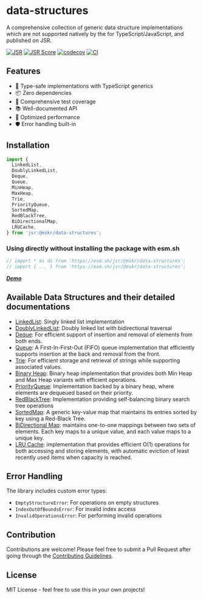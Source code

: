 # data-structures

A comprehensive collection of generic data structure implementations which are not supported natively by the for TypeScript/JavaScript, and published on JSR.

[![JSR](https://jsr.io/badges/@mskr/data-structures)](https://jsr.io/@mskr/data-structures) [![JSR Score](https://jsr.io/badges/@mskr/data-structures/score)](https://jsr.io/@mskr/data-structures) [![codecov](https://codecov.io/gh/mandy8055/data-structures/branch/main/graph/badge.svg)](https://codecov.io/gh/mandy8055/data-structures) [![CI](https://github.com/mandy8055/data-structures/actions/workflows/workflow.yml/badge.svg)](https://github.com/mandy8055/data-structures/actions/workflows/workflow.yml)

## Features

- 🎯 Type-safe implementations with TypeScript generics
- 📦 Zero dependencies
- 🧪 Comprehensive test coverage
- 📚 Well-documented API
- 🚀 Optimized performance
- 🛡️ Error handling built-in

## Installation

```typescript
import {
  LinkedList,
  DoublyLinkedList,
  Deque,
  Queue,
  MinHeap,
  MaxHeap,
  Trie,
  PriorityQueue,
  SortedMap,
  RedBlackTree,
  BiDirectionalMap,
  LRUCache,
} from 'jsr:@mskr/data-structures';
```

### Using directly without installing the package with esm.sh

```typescript
// import * as ds from 'https://esm.sh/jsr/@mskr/data-structures';
// import { ... } from 'https://esm.sh/jsr/@mskr/data-structures';
```

[**_Demo_**](https://codepen.io/mandy8055/pen/ZYzBpjL)

## Available Data Structures and their detailed documentations

- [LinkedList](./docs/linked-list.md): Singly linked list implementation
- [DoublyLinkedList](./docs/doubly-linked-list.md): Doubly linked list with bidirectional traversal
- [Deque](./docs/deque.md): For efficient support of insertion and removal of elements from both ends.
- [Queue](./docs/queue.md): A First-In-First-Out (FIFO) queue implementation that efficiently supports insertion at the back and removal from the front.
- [Trie](./docs/trie.md): For efficient storage and retrieval of strings while supporting associated values.
- [Binary Heap](./docs/binary-heap.md): Binary heap implementation that provides both Min Heap and Max Heap variants with efficient operations.
- [PriorityQueue](./docs/priority-queue.md): Implementation backed by a binary heap, where elements are dequeued based on their priority.
- [RedBlackTree](./docs/red-black-tree.md): Implementation providing self-balancing binary search tree operations
- [SortedMap](./docs/sorted-map.md): A generic key-value map that maintains its entries sorted by key using a Red-Black Tree.
- [BiDirectional Map](./docs/bi-map.md): maintains one-to-one mappings between two sets of elements. Each key maps to a unique value, and each value maps to a unique key.
- [LRU Cache](./docs/lru-cache.md): implementation that provides efficient O(1) operations for both accessing and storing elements, with automatic eviction of least recently used items when capacity is reached.

## Error Handling

The library includes custom error types:

- `EmptyStructureError`: For operations on empty structures
- `IndexOutOfBoundsError`: For invalid index access
- `InvalidOperationsError`: For performing invalid operations

## Contribution

Contributions are welcome! Please feel free to submit a Pull Request after going through the [Contributing Guidelines](./docs/CONTRIBUTING.md).

## License

MIT License - feel free to use this in your own projects!
